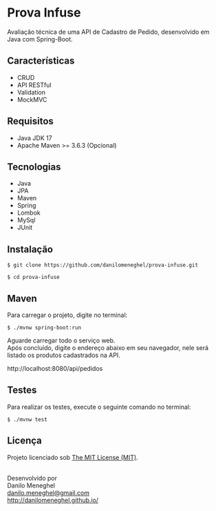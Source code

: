 # Prova Infuse

Avaliação técnica de uma API de Cadastro de Pedido, desenvolvido em Java com Spring-Boot.

## Características

- CRUD
- API RESTful
- Validation
- MockMVC

## Requisitos

- Java JDK 17
- Apache Maven >= 3.6.3 (Opcional)

## Tecnologias

- Java
- JPA
- Maven
- Spring
- Lombok
- MySql
- JUnit

## Instalação

```
$ git clone https://github.com/danilomeneghel/prova-infuse.git

$ cd prova-infuse
```

## Maven

Para carregar o projeto, digite no terminal:

```
$ ./mvnw spring-boot:run
```

Aguarde carregar todo o serviço web. <br>
Após concluído, digite o endereço abaixo em seu navegador, nele será listado os produtos 
cadastrados na API. <br>

http://localhost:8080/api/pedidos

## Testes

Para realizar os testes, execute o seguinte comando no terminal:

```
$ ./mvnw test
```

## Licença

Projeto licenciado sob <a href="LICENSE">The MIT License (MIT)</a>.<br><br>


Desenvolvido por<br>
Danilo Meneghel<br>
danilo.meneghel@gmail.com<br>
http://danilomeneghel.github.io/<br>
